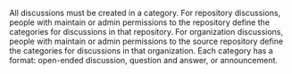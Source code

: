 All discussions must be created in a category. For repository discussions, people with maintain or admin permissions to the repository define the categories for discussions in that repository. For organization discussions, people with maintain or admin permissions to the source repository define the categories for discussions in that organization. Each category has a format: open-ended discussion, question and answer, or announcement.
